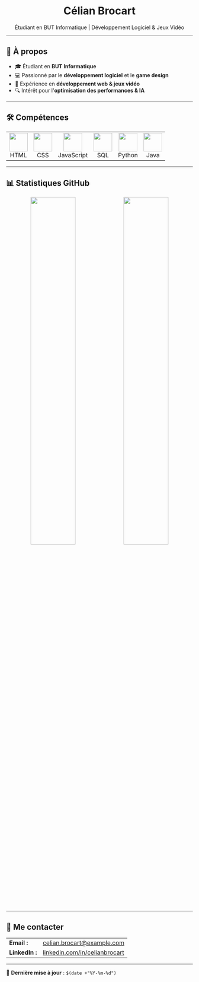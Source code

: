 <!-- Profile README -->
<h1 align="center">Célian Brocart</h1>
<p align="center">Étudiant en BUT Informatique | Développement Logiciel & Jeux Vidéo</p>

---

## 📌 À propos
- 🎓 Étudiant en **BUT Informatique**
- 💻 Passionné par le **développement logiciel** et le **game design**
- 🚀 Expérience en **développement web & jeux vidéo**
- 🔍 Intérêt pour l'**optimisation des performances & IA**

---

## 🛠️ Compétences

<table align="center">
  <tr>
    <td align="center"><img src="https://cdn.jsdelivr.net/gh/devicons/devicon/icons/html5/html5-original.svg" width="50px"><br>HTML</td>
    <td align="center"><img src="https://cdn.jsdelivr.net/gh/devicons/devicon/icons/css3/css3-original.svg" width="50px"><br>CSS</td>
    <td align="center"><img src="https://cdn.jsdelivr.net/gh/devicons/devicon/icons/javascript/javascript-original.svg" width="50px"><br>JavaScript</td>
    <td align="center"><img src="https://cdn.jsdelivr.net/gh/devicons/devicon/icons/mysql/mysql-original.svg" width="50px"><br>SQL</td>
    <td align="center"><img src="https://cdn.jsdelivr.net/gh/devicons/devicon/icons/python/python-original.svg" width="50px"><br>Python</td>
    <td align="center"><img src="https://cdn.jsdelivr.net/gh/devicons/devicon/icons/java/java-original.svg" width="50px"><br>Java</td>
  </tr>
</table>

---

## 📊 Statistiques GitHub

<p align="center">
  <img src="https://github-readme-stats.vercel.app/api?username=CelianBrocart&show_icons=true&theme=dark&hide_border=true" width="49%">
  <img src="https://github-readme-streak-stats.herokuapp.com/?user=CelianBrocart&theme=dark&hide_border=true" width="49%">
</p>

---

## 🔗 Me contacter

<table>
  <tr>
    <td><strong>Email :</strong></td>
    <td><a href="mailto:celian.brocart@example.com">celian.brocart@example.com</a></td>
  </tr>
  <tr>
    <td><strong>LinkedIn :</strong></td>
    <td><a href="https://www.linkedin.com/in/celianbrocart">linkedin.com/in/celianbrocart</a></td>
  </tr>
</table>

---

📌 **Dernière mise à jour** : `$(date +"%Y-%m-%d")`
